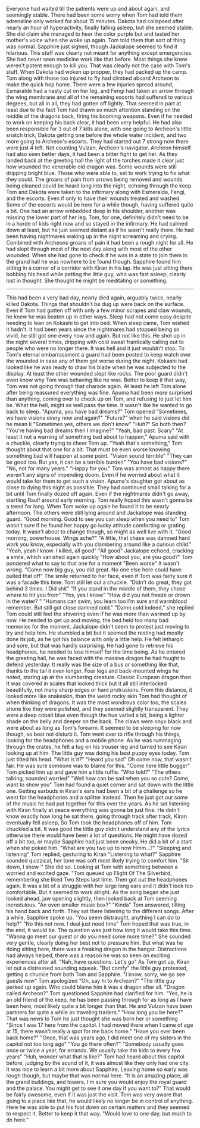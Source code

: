 
Everyone had waited till the patients were up and about again, and seemingly stable. There had been some worry when Tom had told them adrenaline only worked for about 15 minutes. Dakota had collapsed after nearly an hour of hyperactivity, finally falling asleep, but she seemed stable. She did claim she managed to hear the color purple but and tasted her mother's voice when she woke up again.  Tom told them that sort of thing was normal. Sapphire just sighed, though Jackalope seemed to find it hilarious. This stuff was clearly not meant for anything except emergencies. She had never seen medicine work like that before. Most things she knew weren't potent enough to kill you. That was clearly not the case with Tom's stuff.
When Dakota had woken up propper, they had packed up the camp. Tom along with those too injured to fly had climbed aboard Archeon to make the quick hop home. There were a few injuries spread around, Esmaralde had a nasty cut on her leg, and Fengi had taken an arrow through the wing membrane and all of the remaining escorts had suffered to various degrees, but all in all, they had gotten off lightly. That seemed in part at least due to the fact Tom had drawn so much attention standing on the middle of the dragons back, firing his booming weapons. Even if he needed to work on keeping his back clear, it had been very helpful.
He had also been responsible for 3 out of 7 kills alone, with one going to Archeon's little snatch trick, Dakota getting one before the whole water incident, and two more going to Archeon's escorts. They had started out 7 strong now there were just 4 left. Not counting Vulzan, Archeon's navigator.
Archeon himself had also seen better days, it had been a bitter fight to get her. As they landed back at the greeting hall the light of the torches made it clear just how wounded the venerable old dragon was. Some wounds were still dripping bright blue. Those who were able to, set to work trying to fix what they could. The groans of pain from arrows being removed and wounds being cleaned could be heard long into the night, echoing through the keep.
Tom and Dakota were taken to the infirmary along with Esmeralda, Fengi, and the escorts. Even if only to have their wounds treated and washed. Some of the escorts would be here for a while though, having suffered quite a bit. One had an arrow embedded deep in his shoulder, another was missing the lower part of her leg.
Tom, for one, definitely didn't need to be in a horde of kids right now and so stayed in the infirmary. He had calmed down at least, but he just seemed distant as if he wasn't really there. He had been having nightmares waking up in the night screaming and crying. Combined with Archeons groans of pain it had been a rough night for all.
He had slept through most of the next day along with most of the other wounded. When she had gone to check if he was in a state to join them in the grand hall he was nowhere to be found though. Sapphire found him sitting in a corner of a corridor with Kiran in his lap. He was just sitting there bobbing his head while petting the little guy, who was fast asleep, clearly lost in thought. She thought he might be meditating or something.
***
This had been a very bad day, nearly died again, arguably twice, nearly killed Dakota. Things that shouldn't be dug up were back on the surface. Even if Tom had gotten off with only a few minor scrapes and claw wounds, he knew he was beaten up in other ways. Sleep had not come easy despite needing to lean on Kokashi to get into bed. When sleep came, Tom wished it hadn't. It had been years since the nightmares had stopped being so vivid, he still got one every now and again. But not like this. He shot up in the night several times, dripping with cold sweat frantically calling out to people who were no longer there. It was hell and it just wouldn't stop.
To Tom's eternal embarrassment a guard had been posted to keep watch over the wounded in case any of them got worse during the night. Kokashi had looked like he was ready to draw his blade when he was subjected to the display. At least the other wounded slept like rocks. The poor guard didn't even know why Tom was behaving like he was. Better to keep it that way, Tom was not going through that charade again. At least he left Tom alone after being reassured everything was fine.
Apuma had been more surprised than anything, coming over to check up on Tom, and refusing to just let him be. What the hell, might as well pass the time. It wasn't like he wanted to go back to sleep.
"Apuma, you have bad dreams?" Tom opened
"Sometimes, we have visions every now and again?"
"Future?" when he said visions did he mean li
"Sometimes yes, others we don't know"
"Huh?" So both then?
"You're having bad dreams then I imagine?"
"Yeah, bad past. Scary"
"At least it not a warning of something bad about to happen," Apuma said with a chuckle, clearly trying to cheer Tom up.
"Yeah that's something," Tom thought about that one for a bit. That must be even worse knowing something bad will happen at some point. "Vision sound terrible"
"They can be good too. But yes, it can be a terrible burden"
"You have bad visions?"
"No, not for many years."
"Happy for you." Tom was almost as happy there weren't any signs of impending doom. Even if he worried about what it would take for them to get such a vision. Apuma's daughter got about as close to dying this night as possible.
They had continued small talking for a bit until Tom finally dozed off again. Even if the nightmares didn't go away, startling Raulf around early morning. Tom really hoped this wasn't gonna be a trend for long.
When Tom woke up again he found it to be nearly afternoon. The others were still lying around and Jackalope was standing guard.
"Good morning. Good to see you can sleep when you need to" Tom wasn't sure if he found her happy go lucky attitude comforting or grating today. It wasn't about to change though, so might as well live with it.
"Good morning, powerhouse. Wings ache?"
"A little, that chase was damned hard work you know, especially with you clambering around like a curious child."
"Yeah, yeah I know. I killed, all good"
"All good" Jackalope echoed, cracking a smile, which vanished again quickly "How about you, are you good?"
Tom pondered what to say to that one for a moment "Been worse" It wasn't wrong.
"Come now big guy, you did great. No one else here could have pulled that off" The smile returned to her face, even if Tom was fairly sure it was a facade this time. Tom still let out a chuckle.
"Didn't do great, they got behind 3 times. I Did shit"
"If you stand in the middle of them, they chose where to hit you from"
"Yes, yes I know"
"How did you not freeze or drown in the water? "
"Humans can swim, you learn too I'm sure and warmblood remember. But still got close damned cold."
"Damn cold indeed," she replied
Tom could still feel the shivering even if he was more than warmed up by now. He needed to get up and moving, the bed held too many bad memories for the moment. Jackalope didn't seem to protest just moving to try and help him. He stumbled a bit but it seemed the resting had mostly done its job, as he got his balance with only a little help. He felt lethargic and sore, but that was hardly surprising.
He had gone to retrieve his headphones, he needed to lose himself for the time being. As he entered the greeting hall, he was faced with the massive dragon he had fought to defend yesterday. It really was the size of a bus or something like that, thanks to the tail it even longer. Four legs and back-mounted wings he noted, staring up at the slumbering creature. Classic European dragon then.
It was covered in scales that looked thick but it all still interlocked beautifully, not many sharp edges or hard protrusions. From this distance, it looked more like snakeskin, than the weird rocky skin Tom had thought of when thinking of dragons. It was the most wondrous color too, the scales shone like they were polished, and they seemed slightly transparent. They were a deep cobalt blue even though the hue varied a bit, being a lighter shade on the belly and deeper on the back. The claws were onyx black and were about as long as Tom's forearm.
It seemed to be sleeping for now though, so best not disturb it. Tom went over to rifle through his things, looking for the headphones and a mobile phone.
As he was rummaging through the crates, he felt a tug on his trouser leg and turned to see Kiran looking up at him. The little guy was doing his best puppy eyes today. Tom just tilted his head.
"What is it?"
"Heard you sad" Oh come now, that wasn't fair. He was sure someone was to blame for this.
"Come here little bugger" Tom picked him up and gave him a little ruffle.
"Who told?"
"The others talking, sounded worried"
"Well how can be sad when you so cute? Come, want to show you"
Tom had found a quiet corner and sat down with the little one. Getting earbuds in Kiran's ears had been a bit of a challenge so he went for the headphones and a splitter instead. Then he just got out some of the music he had put together for this over the years. As he sat listening with Kiran finally at peace everything was gonna be just fine.
He didn't know exactly how long he sat there, going through track after track, Kiran eventually fell asleep, So Tom took the headphones off of him. Tom chuckled a bit. It was good the little guy didn't understand any of the lyrics otherwise there would have been a lot of questions.
He might have dozed off a bit too, or maybe Sapphire had just been sneaky. He did a bit of a start when she poked him.
"What are you two up to now Hmm…?"
"Sleeping and listening" Tom replied, gesturing to Kiran
"Listening to what?" Sapphire sounded quizzical, her tone was soft most likely trying to comfort him.
"Sit down, I show '' She did so. Looking at Tom with something between a worried and excited gaze.
"Tom queued up Flight Of The Silverbird, remembering she liked Two Steps last time. Then got out the headphones again. It was a bit of a struggle with her large long ears and it didn't look too comfortable. But it seemed to work alright.
As the song began she just looked ahead, jaw opening slightly, then looked back at Tom seeming incredulous.
"An even smaller music box?"
"Kinda" Tom answered, tilting his hand back and forth. They sat there listening to the different songs. After a while, Sapphire spoke up.
"You seem distraught, anything I can do to help?"
"No this not now. I deal just need time" Tom hoped that was true, in the end, it would be. The question was just how long it would take this time.
"Wanna go meet our guest or do you need some more time?" She sounded very gentle, clearly doing her best not to pressure him. But what was he doing sitting here, there was a freaking dragon in the hangar. Distractions had always helped, there was a reason he was so keen on exciting experiences after all.
"Nah, have questions. Let's go" As Tom got up, Kiran let out a distressed sounding squeak.
"But comfy" the little guy protested, getting a chuckle from both Tom and Sapphire.
"I know, sorry, we go see guests now" Tom apologized
"Oh, say hi to Archeon?" "The little guy perked up again. Who could blame him it was a dragon after all.
"Dragon called Archeon?" Tom questioned
Sapphire had clarified for him. "Yes, he is an old friend of the keep, he has been passing through for as long as I have been here, most likely quite a bit longer than that. He and Vulzan have been partners for quite a while as traveling traders."
"How long you be here?" That was news to Tom he just thought she was born her or something
"Since I was 17 here from the capitol. I had moved there when I came of age at 15, there wasn't really a spot for me back home."
"Have you ever been back home?"
"Once, that was years ago, I did meet one of my sisters in the capitol not too long ago"
"You go there often?"
"Somebody usually goes once or twice a year, for errands. We usually take the kids to every few years"
"Huh, wonder what that is like?" Tom had heard about this capitol before, judging by the sound of it, it was almost like they only had one city. It was nice to learn a bit more about Sapphire. Leaving home so early was rough though, but maybe that was normal here.
"It is an amazing place, all the grand buildings, and towers, I'm sure you would enjoy the royal guard and the palace. You might get to see it one day if you want to?" That would be fairly awesome, even if it was just the visit. Tom was very aware that going to a place like that, he would likely no longer be in control of anything. Here he was able to put his foot down on certain matters and they seemed to respect it. Better to keep it that way.
"Would love to one day, but much to do here."